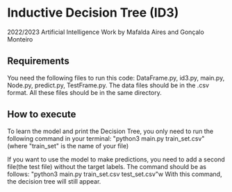 # Inductive Decision Tree (ID3)
2022/2023
Artificial Intelligence
Work by Mafalda Aires and Gonçalo Monteiro

## Requirements

You need the following files to run this code: DataFrame.py, id3.py, main.py, Node.py, predict.py, TestFrame.py. The data files should be in the .csv format. All these files should be in the same directory.

## How to execute

To learn the model and print the Decision Tree, you only need to run the following command in your terminal:
"python3 main.py train_set.csv" (where "train_set" is the name of your file)

If you want to use the model to make predictions, you need to add a second file(the test file)
without the target labels. 
The command should be as follows:
"python3 main.py train_set.csv test_set.csv"w
With this command, the decision tree will still appear.
